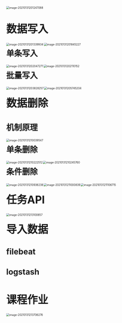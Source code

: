 

<img src="https://gitee.com/tworan/typora-img/raw/master/imgs/image-20210131201247088.png" alt="image-20210131201247088" style="zoom:50%;" align='left'/>



# 数据写入

<img src="https://gitee.com/tworan/typora-img/raw/master/imgs/image-20210131201339934.png" alt="image-20210131201339934" style="zoom:50%;" align='left'/>



<img src="https://gitee.com/tworan/typora-img/raw/master/imgs/image-20210131201845227.png" alt="image-20210131201845227" style="zoom:50%;" align='left'/>



## 单条写入

<img src="https://gitee.com/tworan/typora-img/raw/master/imgs/image-20210131202047271.png" alt="image-20210131202047271" style="zoom:50%;" align='left'/>



<img src="https://gitee.com/tworan/typora-img/raw/master/imgs/image-20210131202110152.png" alt="image-20210131202110152" style="zoom:50%;" align='left'/>



## 批量写入



<img src="https://gitee.com/kitten8/typora-img/raw/master/imgs/image-20210131203828257.png" alt="image-20210131203828257" style="zoom:50%;" align='left'/>



<img src="https://gitee.com/kitten8/typora-img/raw/master/imgs/image-20210131205745204.png" alt="image-20210131205745204" style="zoom:50%;" align='left'/>



# 数据删除

## 机制原理

<img src="https://gitee.com/kitten8/typora-img/raw/master/imgs/image-20210131210039547.png" alt="image-20210131210039547" style="zoom:50%;" align='left'/>



## 单条删除

<img src="https://gitee.com/kitten8/typora-img/raw/master/imgs/image-20210131210222512.png" alt="image-20210131210222512" style="zoom:50%;" align='left'/>



<img src="https://gitee.com/kitten8/typora-img/raw/master/imgs/image-20210131210245760.png" alt="image-20210131210245760" style="zoom:50%;" align='left'/>

## 条件删除

<img src="https://gitee.com/kitten8/typora-img/raw/master/imgs/image-20210131210936238.png" alt="image-20210131210936238" style="zoom:50%;" align='left'/>



<img src="https://gitee.com/kitten8/typora-img/raw/master/imgs/image-20210131211000839.png" alt="image-20210131211000839" style="zoom:50%;" align='left'/>



<img src="https://gitee.com/kitten8/typora-img/raw/master/imgs/image-20210131211106715.png" alt="image-20210131211106715" style="zoom:50%;" align='left'/>



# 任务API

<img src="https://gitee.com/kitten8/typora-img/raw/master/imgs/image-20210131213100657.png" alt="image-20210131213100657" style="zoom:50%;" align='left'/>



# 导入数据

## filebeat

## logstash



# 课程作业

<img src="https://gitee.com/kitten8/typora-img/raw/master/imgs/image-20210131213706276.png" alt="image-20210131213706276" style="zoom:50%;" align='left'/>